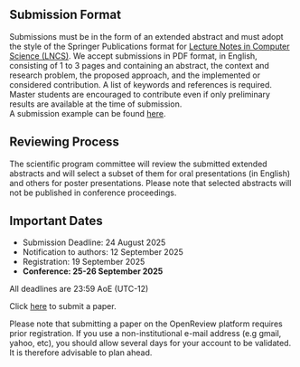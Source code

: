 ## Submission Format
Submissions must be in the form of an extended abstract and must adopt the style of the Springer Publications format for [Lecture Notes in Computer Science (LNCS)](https://www.springer.com/gp/computer-science/lncs/conference-proceedings-guidelines). We accept submissions in PDF format, in English, consisting of 1 to 3 pages and containing an abstract, the context and research problem, the proposed approach, and the implemented or considered contribution. A list of keywords and references is required. Master students are encouraged to contribute even if only preliminary results are available at the time of submission. <br>
A submission example can be found [here](https://jdse-paris.github.io/jDSE2019/assets/JDSEtemplate.pdf).

## Reviewing Process
The scientific program committee will review the submitted extended abstracts and will select a subset of them for oral presentations (in English) and others for poster presentations. Please note that selected abstracts will not be published in conference proceedings.

## Important Dates
* Submission Deadline: 24 August 2025
* Notification to authors: 12 September 2025
* Registration: 19 September 2025
* **Conference: 25-26 September 2025**

All deadlines are 23:59 AoE (UTC-12)

Click [here](https://openreview.net/group?id=JDSE/2025/Conference&referrer=[Homepage](%2F)) to submit a paper. 

Please note that submitting a paper on the OpenReview platform requires prior registration. If you use a non-institutional e-mail address (e.g gmail, yahoo, etc), you should allow several days for your account to be validated. It is therefore advisable to plan ahead.
